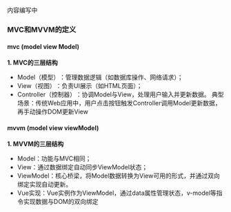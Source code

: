 <Badge type="warning">内容编写中</Badge>


### MVC和MVVM的定义
#### **mvc** (model view Model) 
**1. ​MVC的三层结构**
- Model（模型）​​：管理数据逻辑（如数据库操作、网络请求）；
- View（视图）​​：负责UI展示（如HTML页面）；
- Controller（控制器）​​：协调Model与View，处理用户输入并更新数据。
典型场景：传统Web应用中，用户点击按钮触发Controller调用Model更新数据，再手动操作DOM更新View
#### **mvvm** (model view viewModel)
**​1. MVVM的三层结构**
- Model​：功能与MVC相同；
- View​：通过数据绑定自动同步ViewModel状态；
- ​ViewModel​：核心桥梁，将Model数据转换为View可用的形式，并通过双向绑定实现自动更新。
- Vue实现：Vue实例作为ViewModel，通过data属性管理状态，v-model等指令实现数据与DOM的双向绑定


